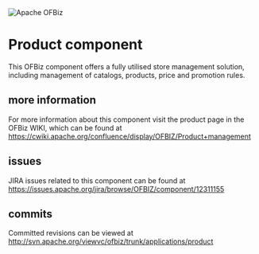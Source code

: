 <img src="http://ofbiz.apache.org/images/OFBiz-logo.png" alt="Apache OFBiz" />

# Product component
This OFBiz component offers a fully utilised store management solution, including management of catalogs, products, price and promotion rules.

## more information
For more information about this component visit the product page in the OFBiz WIKI, 
which can be found at https://cwiki.apache.org/confluence/display/OFBIZ/Product+management

## issues
JIRA issues related to this component can be found at https://issues.apache.org/jira/browse/OFBIZ/component/12311155

## commits
Committed revisions can be viewed at http://svn.apache.org/viewvc/ofbiz/trunk/applications/product